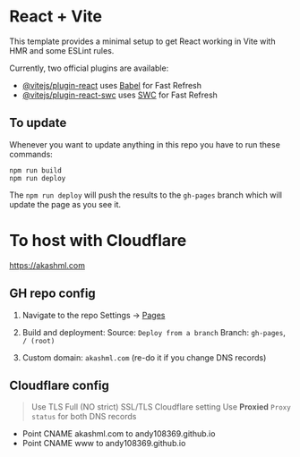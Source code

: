 # React + Vite

This template provides a minimal setup to get React working in Vite with HMR and some ESLint rules.

Currently, two official plugins are available:

- [@vitejs/plugin-react](https://github.com/vitejs/vite-plugin-react/blob/main/packages/plugin-react/README.md) uses [Babel](https://babeljs.io/) for Fast Refresh
- [@vitejs/plugin-react-swc](https://github.com/vitejs/vite-plugin-react-swc) uses [SWC](https://swc.rs/) for Fast Refresh

## To update

Whenever you want to update anything in this repo you have to run these commands:

```
npm run build
npm run deploy
```

The `npm run deploy` will push the results to the `gh-pages` branch which will update the page as you see it.

# To host with Cloudflare

https://akashml.com

## GH repo config

1. Navigate to the repo Settings -> [Pages](https://github.com/andy108369/akashML/settings/pages)
2. Build and deployment:
Source: `Deploy from a branch`
Branch: `gh-pages`, `/ (root)`

3. Custom domain: `akashml.com` (re-do it if you change DNS records)

## Cloudflare config

> Use TLS Full (NO strict) SSL/TLS Cloudflare setting
> Use **Proxied** `Proxy status` for both DNS records

- Point CNAME akashml.com to andy108369.github.io
- Point CNAME www to andy108369.github.io
